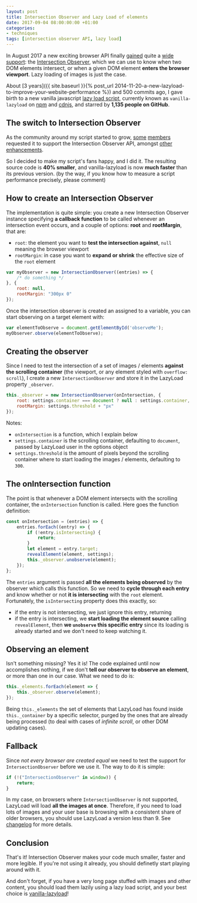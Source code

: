 ```yaml
---
layout: post
title: Intersection Observer and Lazy Load of elements
date: 2017-09-04 08:00:00:00 +01:00
categories:
- techniques
tags: [intersection observer API, lazy load]
---
```


In August 2017 a new exciting browser API finally [gained](https://hacks.mozilla.org/2017/08/intersection-observer-comes-to-firefox/) quite a [wide support](https://caniuse.com/#search=IntersectionObserver): the [Intersection Observer](https://developer.mozilla.org/en-US/docs/Web/API/Intersection_Observer_API), which we can use to know when two DOM elements intersect, or when a given DOM element **enters the browser viewport**. Lazy loading of images is just the case.

About [3 years]({{ site.baseurl }}{% post_url 2014-11-20-a-new-lazyload-to-improve-your-website-performance %}) and 500 commits ago, I gave birth to a new vanilla javascript [lazy load script](https://github.com/verlok/lazyload), currently known as `vanilla-lazyload` on [npm](https://www.npmjs.com/package/vanilla-lazyload) and [cdnjs](https://cdnjs.com/libraries/vanilla-lazyload), and starred by **1,135 people on GitHub**.


## The switch to Intersection Observer

As the community around my script started to grow, [some](https://github.com/si14) [members](https://github.com/ricardobrandao) requested it to support the Intersection Observer API, amongst [other enhancements](https://github.com/verlok/lazyload/issues?q=label%3Aenhancement+is%3Aclosed).

So I decided to make my script's fans happy, and I did it. The resulting source code is **40% smaller**, and vanilla-lazyload is now **much faster** than its previous version. (by the way, if you know how to measure a script performance precisely, please comment)


## How to create an Intersection Observer

The implementation is quite simple: you create a new Intersection Observer instance specifying **a callback function** to be called whenever an intersection event occurs, and a couple of options: **root** and **rootMargin**, that are:

* `root`: the element you want to **test the intersection against**, `null` meaning the browser viewport
* `rootMargin`: in case you want to **expand or shrink** the effective size of the `root` element

```js
var myObserver = new IntersectionObserver((entries) => { 
    /* do something */ 
}, {
    root: null,
    rootMargin: "300px 0"
});
```

Once the intersection observer is created an assigned to a variable, you can start observing on a target element with:

```js
var elementToObserve = document.getElementById('observeMe');
myObserver.observe(elementToObserve);
```


## Creating the observer

Since I need to test the intersection of a set of images / elements **against the scrolling container** (the viewport, or any element styled with `overflow: scroll`), I create a new `IntersectionObserver` and store it in the LazyLoad property `_observer`.

```js
this._observer = new IntersectionObserver(onIntersection, {
    root: settings.container === document ? null : settings.container,
    rootMargin: settings.threshold + "px"
});
```

Notes: 

* `onIntersection` is a function, which I explain below
* `settings.container` is the scrolling container, defaulting to `document`, passed by LazyLoad user in the options object
* `settings.threshold` is the amount of pixels beyond the scrolling container where to start loading the images / elements, defaulting to `300`.


## The onIntersection function

The point is that whenever a DOM element intersects with the scrolling container, the `onIntersection` function is called. Here goes the function definition:

```js
const onIntersection = (entries) => {
    entries.forEach((entry) => {
        if (!entry.isIntersecting) {
            return;
        }
        let element = entry.target;
        revealElement(element, settings);
        this._observer.unobserve(element);
    });
};
```

The `entries` argument is passed **all the elements being observed** by the observer which calls this function. So we need to **cycle through each entry** and know whether or not **it is intersecting** with the `root` element. Fortunately, the `isIntersecting` property does this exactly, so:

* if the entry is not intersecting, we just ignore this entry, returning
* if the entry is intersecting, we **start loading the element source** calling `revealElement`, then **we `unobserve` this specific entry** since its loading is already started and we don't need to keep watching it.


## Observing an element

Isn't something missing? Yes it is! The code explained until now accomplishes nothing, if we don't **tell our observer to observe an element**, or more than one in our case. What we need to do is:

```js
this._elements.forEach(element => {
    this._observer.observe(element);
});
```

Being `this._elements` the set of elements that LazyLoad has found inside `this._container` by a specific selector, purged by the ones that are already being processed (to deal with cases of _infinite scroll_, or other DOM updating cases).


## Fallback

Since _not every browser are created equal_ we need to test the support for `IntersectionObserver` before we use it. The way to do it is simple:

```js
if (!("IntersectionObserver" in window)) {
    return;
}
```

In my case, on browsers where `IntersectionObserver` is not supported, LazyLoad will load **all the images at once**. Therefore, if you need to load lots of images and your user base is browsing with a consistent share of older browsers, you should use LazyLoad a version less than 9. See [changelog](https://github.com/verlok/lazyload/blob/master/CHANGELOG.md) for more details.


## Conclusion

That's it! Intersection Observer makes your code much smaller, faster and more legible. If you're not using it already, you should definetly start playing around with it.

And don't forget, if you have a very long page stuffed with images and other content, you should load them lazily using a lazy load script, and your best choice is [vanilla-lazyload](https://github.com/verlok/lazyload)!
